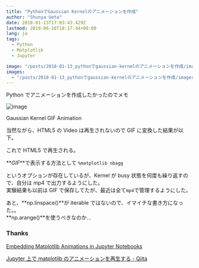 ```yaml
---
title: "PythonでGaussian Kernelのアニメーションを作成"
author: "Shunya Ueta"
date: 2018-01-13T17:03:43.429Z
lastmod: 2019-06-16T18:17:44+09:00
lang: ja
tags:
  - Python
  - Matplotlib
  - Jupyter

image: "/posts/2018-01-13_pythonでgaussian-kernelのアニメーションを作成/images/1.gif"
images:
  - "/posts/2018-01-13_pythonでgaussian-kernelのアニメーションを作成/images/1.gif"
---
```


Python でアニメーションを作成したかったのでメモ

![image](/posts/2018-01-13_pythonでgaussian-kernelのアニメーションを作成/images/1.gif)

Gaussian Kernel GIF Animation

当然ながら、HTML5 の Video は再生されないので GIF に変換した結果が以下。

これで HTML5 で再生される。

**_GIF_**で表示する方法として
`%matplotlib nbagg`

というオプションが存在しているが、Kernel が busy 状態を何度も繰り返すので、自分は mp4 で出力するようにした。  
実験結果も以前は GIF で保存してたが、最近は全て`mp4`で管理するようにした。

あと、**np.linspace()**が iterable ではないので、イマイチな書き方になった。。  
**np.arange()**を使うべきなのか…

### Thanks

[Embedding Matplotlib Animations in Jupyter Notebooks](http://louistiao.me/posts/notebooks/embedding-matplotlib-animations-in-jupyter-notebooks/)

[Jupyter 上で matplotlib のアニメーションを再生する - Qiita](https://qiita.com/Tatejimaru137/items/6083e2e3a4e618da6274)
